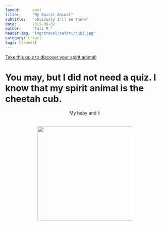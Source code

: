 ```yaml
---
layout:     post
title:      "My Spirit Animal"
subtitle:   "obviously I'll be there"
date:       2015-08-02
author:     "Tali M."
header-img: "img/travel/safari/cub3.jpg"
category: travel
tags: [travel]
---
```


<a href="http://www.spiritanimal.info/spirit-animal-quiz/">Take this quiz to discover your spirit animal!</a>

<h1>You may, but I did not need a quiz. I know that my spirit animal is the cheetah cub.</h1>

<p><center>My baby and I:</center></p>
<center><img src="http://localhost:6120/img/travel/safari/cub2.jpg" height="300px" width="300px" style="padding-top:20px" /></center>
